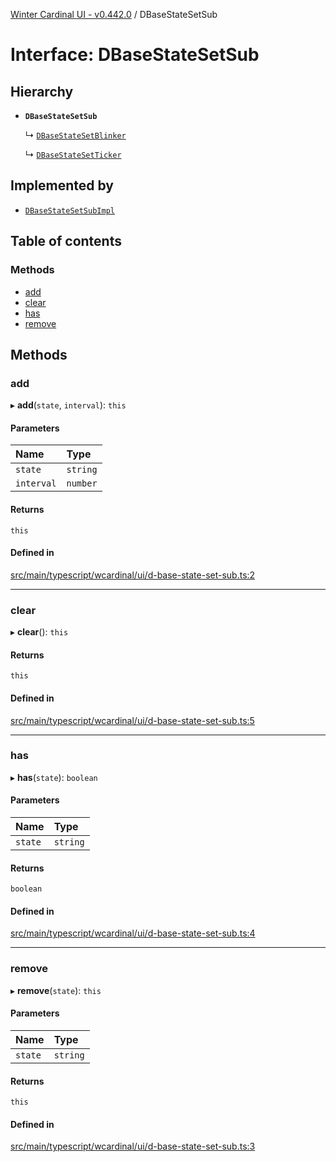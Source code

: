 [Winter Cardinal UI - v0.442.0](../index.md) / DBaseStateSetSub

# Interface: DBaseStateSetSub

## Hierarchy

- **`DBaseStateSetSub`**

  ↳ [`DBaseStateSetBlinker`](DBaseStateSetBlinker.md)

  ↳ [`DBaseStateSetTicker`](DBaseStateSetTicker.md)

## Implemented by

- [`DBaseStateSetSubImpl`](../classes/DBaseStateSetSubImpl.md)

## Table of contents

### Methods

- [add](DBaseStateSetSub.md#add)
- [clear](DBaseStateSetSub.md#clear)
- [has](DBaseStateSetSub.md#has)
- [remove](DBaseStateSetSub.md#remove)

## Methods

### add

▸ **add**(`state`, `interval`): `this`

#### Parameters

| Name | Type |
| :------ | :------ |
| `state` | `string` |
| `interval` | `number` |

#### Returns

`this`

#### Defined in

[src/main/typescript/wcardinal/ui/d-base-state-set-sub.ts:2](https://github.com/winter-cardinal/winter-cardinal-ui/blob/v0.442.0/src/main/typescript/wcardinal/ui/d-base-state-set-sub.ts#L2)

___

### clear

▸ **clear**(): `this`

#### Returns

`this`

#### Defined in

[src/main/typescript/wcardinal/ui/d-base-state-set-sub.ts:5](https://github.com/winter-cardinal/winter-cardinal-ui/blob/v0.442.0/src/main/typescript/wcardinal/ui/d-base-state-set-sub.ts#L5)

___

### has

▸ **has**(`state`): `boolean`

#### Parameters

| Name | Type |
| :------ | :------ |
| `state` | `string` |

#### Returns

`boolean`

#### Defined in

[src/main/typescript/wcardinal/ui/d-base-state-set-sub.ts:4](https://github.com/winter-cardinal/winter-cardinal-ui/blob/v0.442.0/src/main/typescript/wcardinal/ui/d-base-state-set-sub.ts#L4)

___

### remove

▸ **remove**(`state`): `this`

#### Parameters

| Name | Type |
| :------ | :------ |
| `state` | `string` |

#### Returns

`this`

#### Defined in

[src/main/typescript/wcardinal/ui/d-base-state-set-sub.ts:3](https://github.com/winter-cardinal/winter-cardinal-ui/blob/v0.442.0/src/main/typescript/wcardinal/ui/d-base-state-set-sub.ts#L3)
